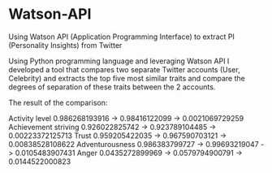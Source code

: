 # Watson-API
Using Watson API (Application Programming Interface) to extract PI (Personality Insights) from Twitter

Using Python programming language and leveraging Watson API I developed a tool that compares two separate Twitter accounts (User, Celebrity) and extracts the top five most similar traits and compare the degrees of separation of these traits between the 2 accounts.

The result of the comparison:

Activity level 0.986268193916 -> 0.98416122099 -> 0.0021069729259
Achievement striving 0.926022825742 -> 0.923789104485 -> 0.00223372125713
Trust 0.959205422035 -> 0.967590703121 -> 0.00838528108622
Adventurousness 0.986383799727 -> 0.99693219047 -> 0.0105483907431
Anger 0.0435272899969 -> 0.0579794900791 -> 0.0144522000823 
